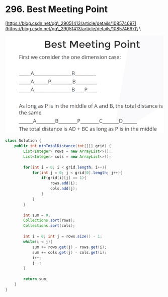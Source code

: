 # 296. Best Meeting Point

[https://blog.csdn.net/qq\_29051413/article/details/108574697](https://blog.csdn.net/qq\_29051413/article/details/108574697)\
\


![](<../.gitbook/assets/image (18).png>)

```java
class Solution {
    public int minTotalDistance(int[][] grid) {
        List<Integer> rows = new ArrayList<>();
        List<Integer> cols = new ArrayList<>();
        
        for(int i = 0; i < grid.length; i++){
            for(int j = 0; j < grid[0].length; j++){
                if(grid[i][j] == 1){
                    rows.add(i);
                    cols.add(j);
                }
            }
        }
        
        int sum = 0;
        Collections.sort(rows);
        Collections.sort(cols);
        
        int i = 0; int j = rows.size() - 1;
        while(i < j){
            sum += rows.get(j) - rows.get(i);
            sum += cols.get(j) - cols.get(i);
            i++;
            j--;
        }
        
        return sum;
    }
}
```
